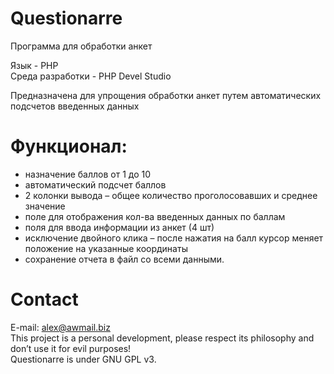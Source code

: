 # Questionarre
Программа для обработки анкет<br>

Язык - PHP<br>
Среда разработки - PHP Devel Studio<br>

Предназначена для упрощения обработки анкет путем автоматических подсчетов введенных данных

# Функционал:

- назначение баллов от 1 до 10<br>
- автоматический подсчет баллов<br>
- 2 колонки вывода – общее количество проголосовавших и среднее значение<br>
- поле для отображения кол-ва введенных данных по баллам<br>
- поля для ввода информации из анкет (4 шт)<br>
- исключение двойного клика – после нажатия на балл курсор меняет положение на указанные координаты<br>
- сохранение отчета в файл со всеми данными.<br>
# Contact
E-mail: alex@awmail.biz<br>
This project is a personal development, please respect its philosophy and don’t use it for evil purposes!<br>
Questionarre is under GNU GPL v3.
